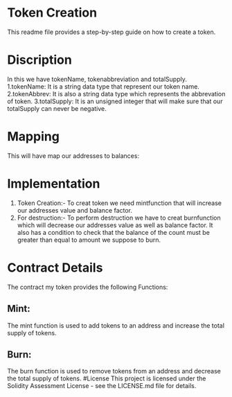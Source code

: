 # Token Creation 
This readme file provides a step-by-step guide on how to create a token.
# Discription 
In this we have tokenName, tokenabbreviation and totalSupply.
1.tokenName: It is a string data type that represent our token name.
2.tokenAbbrev: It is also a string data type which represents the abbrevation of token.
3.totalSupply: It is an unsigned integer that will make sure that our totalSupply can never be negative.
# Mapping
This will have map our addresses to balances:
# Implementation
1. Token Creation:- To creat token we need mintfunction that will increase our addresses value and balance factor.
2. For destruction:- To perform destruction we have to creat burnfunction which will decrease our addresses value as well as balance factor.
   It also has a condition to check that the balance of the count must be greater than equal to amount we suppose to burn.
# Contract Details
The contract my token provides the following Functions:
## Mint:
The mint function is used to add tokens to an address and increase the total supply of tokens.
## Burn:
The burn function is used to remove tokens from an address and decrease the total supply of tokens.
#License
This project is licensed under the Solidity Assessment License - see the LICENSE.md file for details.






